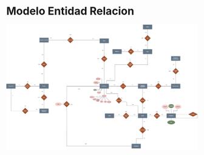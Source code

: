 # Modelo Entidad Relacion 
<div style="background-color: white;"> <img src="images/Modelo-ER.drawio.png" alt="Modelo-ER"> </div>
